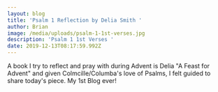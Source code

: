 ```yaml
---
layout: blog
title: 'Psalm 1 Reflection by Delia Smith '
author: Brian
image: /media/uploads/psalm-1-1st-verses.jpg
description: 'Psalm 1 1st Verses '
date: 2019-12-13T08:17:59.992Z
---
```

A book I try to reflect and pray with during Advent is Delia  "A Feast for Advent" and given Colmcille/Columba's love of Psalms, I felt guided to share today's piece. My 1st Blog ever!
